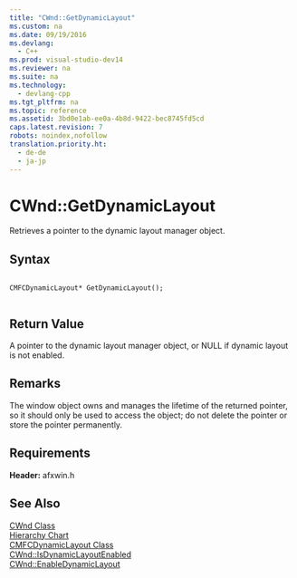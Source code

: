 ```yaml
---
title: "CWnd::GetDynamicLayout"
ms.custom: na
ms.date: 09/19/2016
ms.devlang: 
  - C++
ms.prod: visual-studio-dev14
ms.reviewer: na
ms.suite: na
ms.technology: 
  - devlang-cpp
ms.tgt_pltfrm: na
ms.topic: reference
ms.assetid: 3bd0e1ab-ee0a-4b8d-9422-bec8745fd5cd
caps.latest.revision: 7
robots: noindex,nofollow
translation.priority.ht: 
  - de-de
  - ja-jp
---
```

# CWnd::GetDynamicLayout
Retrieves a pointer to the dynamic layout manager object.  
  
## Syntax  
  
```  
  
CMFCDynamicLayout* GetDynamicLayout();  
  
```  
  
## Return Value  
 A pointer to the dynamic layout manager object, or NULL if dynamic layout is not enabled.  
  
## Remarks  
 The window object owns and manages the lifetime of the returned pointer, so it should only be used to access the object; do not delete the pointer or store the pointer permanently.  
  
## Requirements  
 **Header:** afxwin.h  
  
## See Also  
 [CWnd Class](../vs140/CWnd-Class.md)   
 [Hierarchy Chart](../vs140/Hierarchy-Chart.md)   
 [CMFCDynamicLayout Class](../vs140/CMFCDynamicLayout-Class.md)   
 [CWnd::IsDynamicLayoutEnabled](../vs140/CWnd--IsDynamicLayoutEnabled.md)   
 [CWnd::EnableDynamicLayout](../vs140/CWnd--EnableDynamicLayout.md)